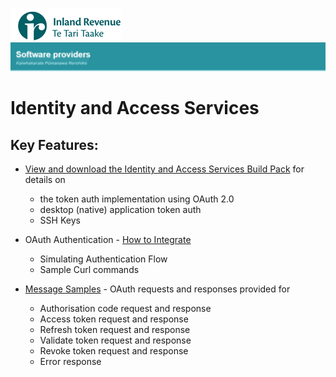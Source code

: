 ![IRD logo](../../Images/IRlogo.gif)
![Software Dev](../../Images/SoftwareDev.png)

Identity and Access Services
=======================================

Key Features:
-------------

* [View and download the Identity and Access Services Build Pack](Build%20pack%20-%20Identity%20and%20Access%20Services.pdf) for details on 
	- the token auth implementation using OAuth 2.0
	- desktop (native) application token auth 
	- SSH Keys

* OAuth Authentication - [How to Integrate](OAuth%20Authentication%20-%20How%20to%20Integrate.md)
	- Simulating Authentication Flow
	- Sample Curl commands

* [Message Samples](Message%20Samples.md) - OAuth requests and responses provided for
	- Authorisation code request and response
	- Access token request and response
	- Refresh token request and response
	- Validate token request and response
	- Revoke token request and response
	- Error response